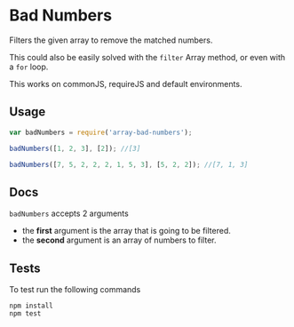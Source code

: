 # Bad Numbers

Filters the given array to remove the matched numbers.

This could also be easily solved with the `filter` Array method, or even with a `for` loop.

This works on commonJS, requireJS and default environments.

## Usage

```javascript
var badNumbers = require('array-bad-numbers');

badNumbers([1, 2, 3], [2]); //[3]

badNumbers([7, 5, 2, 2, 2, 1, 5, 3], [5, 2, 2]); //[7, 1, 3]
```

## Docs

`badNumbers` accepts 2 arguments

* the **first** argument is the array that is going to be filtered.
* the **second** argument is an array of numbers to filter.

## Tests

To test run the following commands

```
npm install
npm test
```
